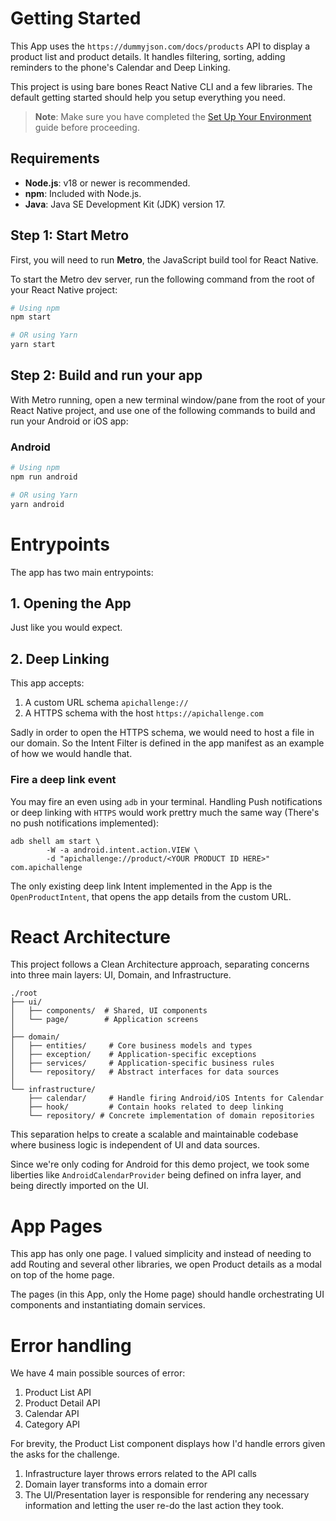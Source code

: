 # Getting Started

This App uses the `https://dummyjson.com/docs/products` API to display a product list and product details. It handles filtering, sorting, adding reminders to the phone's Calendar and Deep Linking.

This project is using bare bones React Native CLI and a few libraries. The default getting started should help you setup everything you need.

> **Note**: Make sure you have completed the [Set Up Your Environment](https://reactnative.dev/docs/set-up-your-environment) guide before proceeding.

## Requirements

- **Node.js**: v18 or newer is recommended.
- **npm**: Included with Node.js.
- **Java**: Java SE Development Kit (JDK) version 17.


## Step 1: Start Metro

First, you will need to run **Metro**, the JavaScript build tool for React Native.

To start the Metro dev server, run the following command from the root of your React Native project:

```sh
# Using npm
npm start

# OR using Yarn
yarn start
```

## Step 2: Build and run your app

With Metro running, open a new terminal window/pane from the root of your React Native project, and use one of the following commands to build and run your Android or iOS app:

### Android

```sh
# Using npm
npm run android

# OR using Yarn
yarn android
```

# Entrypoints

The app has two main entrypoints:

## 1. Opening the App

Just like you would expect.

## 2. Deep Linking

This app accepts:
1. A custom URL schema `apichallenge://`
2. A HTTPS schema with the host `https://apichallenge.com`

Sadly in order to open the HTTPS schema, we would need to host a file in our domain. So the Intent Filter is defined in the app manifest as an example of how we would handle that.

### Fire a deep link event

You may fire an even using `adb` in your terminal. Handling Push notifications or deep linking with `HTTPS` would work prettry much the same way (There's no push notifications implemented):

```
adb shell am start \
        -W -a android.intent.action.VIEW \
        -d "apichallenge://product/<YOUR PRODUCT ID HERE>" com.apichallenge
```

The only existing deep link Intent implemented in the App is the `OpenProductIntent`, that opens the app details from the custom URL.

# React Architecture

This project follows a Clean Architecture approach, separating concerns into three main layers: UI, Domain, and Infrastructure.

```
./root
├── ui/
│   ├── components/  # Shared, UI components
│   └── page/        # Application screens
│
├── domain/
│   ├── entities/     # Core business models and types
│   ├── exception/    # Application-specific exceptions 
│   ├── services/     # Application-specific business rules
│   └── repository/   # Abstract interfaces for data sources
│
└── infrastructure/
    ├── calendar/     # Handle firing Android/iOS Intents for Calendar
    ├── hook/         # Contain hooks related to deep linking
    └── repository/ # Concrete implementation of domain repositories
```

This separation helps to create a scalable and maintainable codebase where business logic is independent of UI and data sources.

Since we're only coding for Android for this demo project, we took some liberties like `AndroidCalendarProvider` being defined on infra layer, and being directly imported on the UI.

# App Pages

This app has only one page. I valued simplicity and instead of needing to add Routing and several other libraries, we open Product details as a modal on top of the home page.

The pages (in this App, only the Home page) should handle orchestrating UI components and instantiating domain services. 

# Error handling

We have 4 main possible sources of error:

1. Product List API
2. Product Detail API
3. Calendar API
4. Category API

For brevity, the Product List component displays how I'd handle errors given the asks for the challenge.

1. Infrastructure layer throws errors related to the API calls
2. Domain layer transforms into a domain error
3. The UI/Presentation layer is responsible for rendering any necessary information and letting the user re-do the last action they took.
